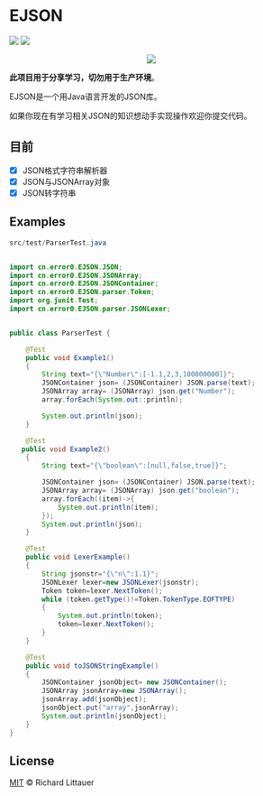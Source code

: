 # EJSON
 ![](https://img.shields.io/badge/language-Java-orange.svg)  ![](https://img.shields.io/badge/license-MIT-000000.svg)



<div align=center>
	<img src="https://s1.ax1x.com/2020/08/28/doKs5d.png" >
</div>


**此项目用于分享学习，切勿用于生产环境**。

EJSON是一个用Java语言开发的JSON库。

如果你现在有学习相关JSON的知识想动手实现操作欢迎你提交代码。

## 目前

- [x] JSON格式字符串解析器 
- [x] JSON与JSONArray对象
- [x] JSON转字符串

## Examples

```java
src/test/ParserTest.java


import cn.error0.EJSON.JSON;
import cn.error0.EJSON.JSONArray;
import cn.error0.EJSON.JSONContainer;
import cn.error0.EJSON.parser.Token;
import org.junit.Test;
import cn.error0.EJSON.parser.JSONLexer;


public class ParserTest {

    @Test
    public void Example1()
    {
        String text="{\"Number\":[-1.1,2,3,100000000]}";
        JSONContainer json= (JSONContainer) JSON.parse(text);
        JSONArray array= (JSONArray) json.get("Number");
        array.forEach(System.out::println);

        System.out.println(json);
    }

    @Test
   public void Example2()
    {
        String text="{\"boolean\":[null,false,true]}";

        JSONContainer json= (JSONContainer) JSON.parse(text);
        JSONArray array= (JSONArray) json.get("boolean");
        array.forEach((item)->{
            System.out.println(item);
        });
        System.out.println(json);
    }

    @Test
    public void LexerExample()
    {
        String jsonstr="{\"n\":1.1}";
        JSONLexer lexer=new JSONLexer(jsonstr);
        Token token=lexer.NextToken();
        while (token.getType()!=Token.TokenType.EOFTYPE)
        {
            System.out.println(token);
            token=lexer.NextToken();
        }
    }

    @Test
    public void toJSONStringExample()
    {
        JSONContainer jsonObject= new JSONContainer();
        JSONArray jsonArray=new JSONArray();
        jsonArray.add(jsonObject);
        jsonObject.put("array",jsonArray);
        System.out.println(jsonObject);
    }
}

```



## License

[MIT](https://github.com/RichardLitt/standard-readme/blob/master/LICENSE) © Richard Littauer

